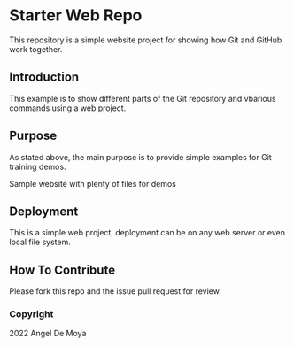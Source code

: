 # Starter Web Repo

This repository is a simple website project for showing how Git and GitHub work together.

## Introduction

This example is to show different parts of the Git repository and vbarious commands using a web project.

## Purpose

As stated above, the main purpose is to provide simple examples for Git training demos.

Sample website with plenty of files for demos

## Deployment

This is a simple web project, deployment can be on any web server or even local file system.

## How To Contribute

Please fork this repo and the issue pull request for review.

### Copyright

2022 Angel De Moya
